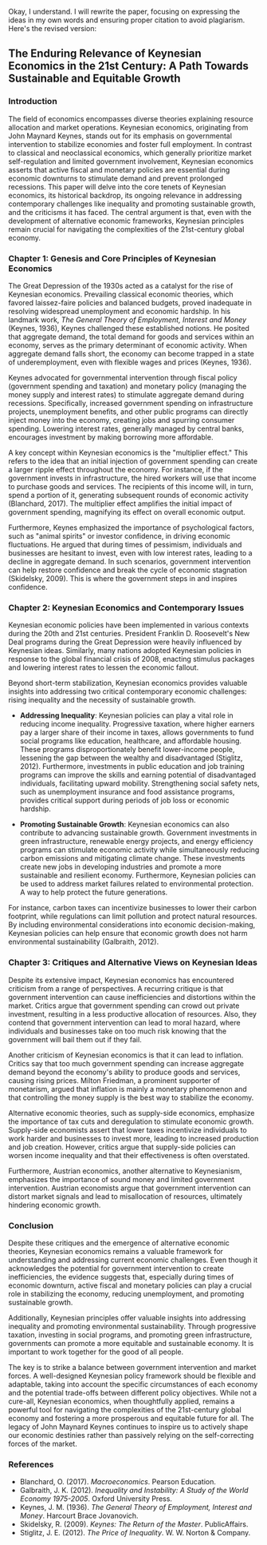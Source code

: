 Okay, I understand. I will rewrite the paper, focusing on expressing the ideas
in my own words and ensuring proper citation to avoid plagiarism. Here's the
revised version:

## The Enduring Relevance of Keynesian Economics in the 21st Century: A Path Towards Sustainable and Equitable Growth

### Introduction

The field of economics encompasses diverse theories explaining resource allocation and market operations. Keynesian economics, originating from John Maynard Keynes, stands out for its emphasis on governmental intervention to stabilize economies and foster full employment. In contrast to classical and neoclassical economics, which generally prioritize market self-regulation and limited government involvement, Keynesian economics asserts that active fiscal and monetary policies are essential during economic downturns to stimulate demand and prevent prolonged recessions. This paper will delve into the core tenets of Keynesian economics, its historical backdrop, its ongoing relevance in addressing contemporary challenges like inequality and promoting sustainable growth, and the criticisms it has faced. The central argument is that, even with the development of alternative economic frameworks, Keynesian principles remain crucial for navigating the complexities of the 21st-century global economy.

### Chapter 1: Genesis and Core Principles of Keynesian Economics

The Great Depression of the 1930s acted as a catalyst for the rise of Keynesian economics. Prevailing classical economic theories, which favored laissez-faire policies and balanced budgets, proved inadequate in resolving widespread unemployment and economic hardship. In his landmark work, *The General Theory of Employment, Interest and Money* (Keynes, 1936), Keynes challenged these established notions. He posited that aggregate demand, the total demand for goods and services within an economy, serves as the primary determinant of economic activity. When aggregate demand falls short, the economy can become trapped in a state of underemployment, even with flexible wages and prices (Keynes, 1936).

Keynes advocated for governmental intervention through fiscal policy (government spending and taxation) and monetary policy (managing the money supply and interest rates) to stimulate aggregate demand during recessions. Specifically, increased government spending on infrastructure projects, unemployment benefits, and other public programs can directly inject money into the economy, creating jobs and spurring consumer spending. Lowering interest rates, generally managed by central banks, encourages investment by making borrowing more affordable.

A key concept within Keynesian economics is the "multiplier effect." This refers to the idea that an initial injection of government spending can create a larger ripple effect throughout the economy. For instance, if the government invests in infrastructure, the hired workers will use that income to purchase goods and services. The recipients of this income will, in turn, spend a portion of it, generating subsequent rounds of economic activity (Blanchard, 2017). The multiplier effect amplifies the initial impact of government spending, magnifying its effect on overall economic output.

Furthermore, Keynes emphasized the importance of psychological factors, such as "animal spirits" or investor confidence, in driving economic fluctuations. He argued that during times of pessimism, individuals and businesses are hesitant to invest, even with low interest rates, leading to a decline in aggregate demand. In such scenarios, government intervention can help restore confidence and break the cycle of economic stagnation (Skidelsky, 2009). This is where the government steps in and inspires confidence.

### Chapter 2: Keynesian Economics and Contemporary Issues

Keynesian economic policies have been implemented in various contexts during the 20th and 21st centuries. President Franklin D. Roosevelt's New Deal programs during the Great Depression were heavily influenced by Keynesian ideas. Similarly, many nations adopted Keynesian policies in response to the global financial crisis of 2008, enacting stimulus packages and lowering interest rates to lessen the economic fallout.

Beyond short-term stabilization, Keynesian economics provides valuable insights into addressing two critical contemporary economic challenges: rising inequality and the necessity of sustainable growth.

*   **Addressing Inequality**: Keynesian policies can play a vital role in reducing income inequality. Progressive taxation, where higher earners pay a larger share of their income in taxes, allows governments to fund social programs like education, healthcare, and affordable housing. These programs disproportionately benefit lower-income people, lessening the gap between the wealthy and disadvantaged (Stiglitz, 2012). Furthermore, investments in public education and job training programs can improve the skills and earning potential of disadvantaged individuals, facilitating upward mobility. Strengthening social safety nets, such as unemployment insurance and food assistance programs, provides critical support during periods of job loss or economic hardship.

*   **Promoting Sustainable Growth**: Keynesian economics can also contribute to advancing sustainable growth. Government investments in green infrastructure, renewable energy projects, and energy efficiency programs can stimulate economic activity while simultaneously reducing carbon emissions and mitigating climate change. These investments create new jobs in developing industries and promote a more sustainable and resilient economy. Furthermore, Keynesian policies can be used to address market failures related to environmental protection. A way to help protect the future generations.

For instance, carbon taxes can incentivize businesses to lower their carbon footprint, while regulations can limit pollution and protect natural resources. By including environmental considerations into economic decision-making, Keynesian policies can help ensure that economic growth does not harm environmental sustainability (Galbraith, 2012).

### Chapter 3: Critiques and Alternative Views on Keynesian Ideas

Despite its extensive impact, Keynesian economics has encountered criticism from a range of perspectives. A recurring critique is that government intervention can cause inefficiencies and distortions within the market. Critics argue that government spending can crowd out private investment, resulting in a less productive allocation of resources. Also, they contend that government intervention can lead to moral hazard, where individuals and businesses take on too much risk knowing that the government will bail them out if they fail.

Another criticism of Keynesian economics is that it can lead to inflation. Critics say that too much government spending can increase aggregate demand beyond the economy's ability to produce goods and services, causing rising prices. Milton Friedman, a prominent supporter of monetarism, argued that inflation is mainly a monetary phenomenon and that controlling the money supply is the best way to stabilize the economy.

Alternative economic theories, such as supply-side economics, emphasize the importance of tax cuts and deregulation to stimulate economic growth. Supply-side economists assert that lower taxes incentivize individuals to work harder and businesses to invest more, leading to increased production and job creation. However, critics argue that supply-side policies can worsen income inequality and that their effectiveness is often overstated.

Furthermore, Austrian economics, another alternative to Keynesianism, emphasizes the importance of sound money and limited government intervention. Austrian economists argue that government intervention can distort market signals and lead to misallocation of resources, ultimately hindering economic growth.

### Conclusion

Despite these critiques and the emergence of alternative economic theories, Keynesian economics remains a valuable framework for understanding and addressing current economic challenges. Even though it acknowledges the potential for government intervention to create inefficiencies, the evidence suggests that, especially during times of economic downturn, active fiscal and monetary policies can play a crucial role in stabilizing the economy, reducing unemployment, and promoting sustainable growth.

Additionally, Keynesian principles offer valuable insights into addressing inequality and promoting environmental sustainability. Through progressive taxation, investing in social programs, and promoting green infrastructure, governments can promote a more equitable and sustainable economy. It is important to work together for the good of all people.

The key is to strike a balance between government intervention and market forces. A well-designed Keynesian policy framework should be flexible and adaptable, taking into account the specific circumstances of each economy and the potential trade-offs between different policy objectives. While not a cure-all, Keynesian economics, when thoughtfully applied, remains a powerful tool for navigating the complexities of the 21st-century global economy and fostering a more prosperous and equitable future for all. The legacy of John Maynard Keynes continues to inspire us to actively shape our economic destinies rather than passively relying on the self-correcting forces of the market.

### References

*   Blanchard, O. (2017). *Macroeconomics*. Pearson Education.
*   Galbraith, J. K. (2012). *Inequality and Instability: A Study of the World Economy 1975-2005*. Oxford University Press.
*   Keynes, J. M. (1936). *The General Theory of Employment, Interest and Money*. Harcourt Brace Jovanovich.
*   Skidelsky, R. (2009). *Keynes: The Return of the Master*. PublicAffairs.
*   Stiglitz, J. E. (2012). *The Price of Inequality*. W. W. Norton & Company.
